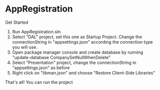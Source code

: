 # AppRegistration

Get Started
1. Run AppRegistration.sln
2. Select "DAL" project, set this one as Startup Project. 
Change the connectionString in "appsettings.json" according the connection type you will use.
3. Open package manager console and create database by running "update-database CompanySetNullWhenDelete"
4. Select "Presentation" project, change the connectionString in "appsettings.json" as before
5. Right click on "libman.json" and choose "Restore Client-Side Libraries"

That's all! You can run the project
